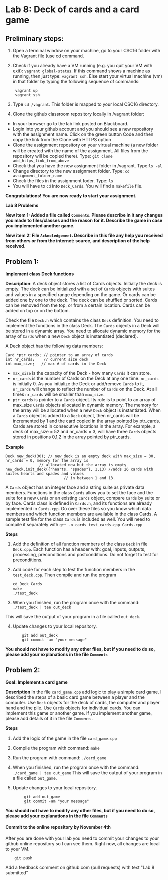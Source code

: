 # Lab 8: Deck of cards and a card game

## Preliminary steps: 

1. Open a terminal window on your machine, go to your CSC16 folder with the Vagrant file (use cd command.
2. Check if you already have a VM running (e.g. you quit your VM with exit): `vagrant global-status`. If this command shows a machine as running, then just type: `vagrant ssh`. Else start your virtual machine (vm) in that folder by typing the following sequence of commands: 

		vagrant up
		vagrant ssh 

2. Type `cd /vagrant`. This folder is mapped to your local CSC16 directory.

3. Clone the github classroom repository locally in /vagrant folder:
	
  - In your browser go to the lab link posted on Blackboard.
  - Login into your github account and you should see a new repository with 
the assignment name. Click on the green button Code and then copy the link from the Clone with HTTPS option
  - Clone the assignment repository on your virtual machine (a new folder will be created with the name of the assignment. All files from the repository will be copied there). Type: `git clone add_https_link_from_above`
  - Check that you have the new assignment folder in /vagrant. Type:`ls -al`
  - Change directory to the new assignment folder. Type: `cd assignment_folder_name`
  - Check the files in the assignment foder. Type: `ls`
  - You will have to `cd` into `Deck_Cards`. You will find a `makefile` file. 

**Congratulations! You are now ready to start your assignment.**


**Lab 8 Problems**

**New item 1: Added a file called `Comments`. Please describe in it any changes you made to files/classes and the reason for it. Describe the game in case you implemented another game.**

**New item 2: File `Acknoledgement`. Describe in this file any help you received from others or from the internet: source, and description of the help received.**

## Problem 1:

**Implement class Deck functions**

**Description**: A deck object stores a list of Cards objects. Initially the deck is empty. The deck can be initialized with a set of `Cards` objects with suites and values in a specified range depending on the game. Or cards can be added one by one to the deck. The deck can be shuffled or sorted. Cards can be removed from the top, or from a certain location. Cards can be added on top or on the bottom. 

Check the file `Deck.h` which contains the class `Deck` definition. You need to implement the functions in the class Deck. The `Cards` objects in a Deck will be stored in a dynamic array. You need to allocate dynamic memory for the array of `Cards` when a new `Deck` object is instantiated (declared).

A Deck object has the following data members: 

	Card *ptr_cards; // pointer to an array of cards
	int nr_cards;    // current size deck
	int max_size;   // max # of cards in the Deck

- `max_size` is the capacity of the Deck - how many `Cards` it can store.
- `nr_cards` is the number of Cards on the Deck at any one time. `nr_cards` is initially 0. As you initialize the Deck or add/remove `Cards` to it, `nr_cards` will 
 change to reflect the number of `Cards` on the Deck. At all times `nr_cards` will be smaller than `max_size`. 
- `ptr_cards` is pointer to a `Cards` object. Its role is to point to an array of max_size `Cards` objects allocated in dynamic memory. The memory for the array will be allocated when a new `Deck` object is instantiated. When a `Cards` object is added to a `Deck` object, then nr_cards will be incremented by 1 and the card copied in the array pointed by ptr_cards. Cards are stored in consecutive locations in the array. For example, a deck of max_size = 52 and nr_cards = 3, will have three `Cards` objects stored in positions 0,1,2 in the array pointed by ptr_cards. 

**Example**

	Deck new_deck(30); // new_deck is an empty deck with max_size = 30, nr_cards = 0, memory for the array is
				   // allocated now but the array is empty
	new_deck.init_deck({"hearts, "spades"}, 1,13) //adds 26 cards with suites hearts and spades and values
						      // in between 1 and 13.
							      
A `Cards` object has an integer face and a string suite as private data members. Functions in the class `Cards` allow you to set the face and the suite for a new `Cards` or an existing `Cards` object, compare `Cards` by suite or by face. Cards class is defined in `Cards.h`, and its functions are already implemented in `Cards.cpp`. Go over these files so you know which data members and which function members are available in the class Cards. A sample test file for the class `Cards` is included as well. You will need to compile it separately with `g++ -o cards test_cards.cpp Cards.cpp` 


**Steps**

 1. Add the definition of all function members of the class `Deck` in file `Deck.cpp`. Each function has a header with: goal, inputs, outputs, processing, preconditions and postconditions. Do not forget to test for preconditions.
 2. Add code for each step to test the function members in the `test_deck.cpp`. Then compile and run the program  
		
		cd Deck_Cards
		make 
		./test_deck

 3. When you finished, run the program once with the command: `./test_deck | tee out_deck`
		
 This will save the output of your program in a file called `out_deck`.  
 
 4. Update changes to your local repository. 
			
			git add out_deck
			git commit -am "your message"

**You should not have to modify any other files, but if you need to do so, please add your explanations in the file `Comments`**

## Problem 2:

**Goal: Implement a card game**

**Description** In the file `card_game.cpp` add logic to play a simple card game. I described the steps of a basic card game between a player and the computer. Use `Deck` objects for the deck of cards, the computer and player hand and the pile. Use `Cards` objects for individual cards. You can implement this game or another game. If you implement another game, please add details of it in the file `Comments`.

**Steps** 

1. Add the logic of the game in the file `card_game.cpp`
4. Compile the program with command: `make`
5. Run the program with command: `./card_game`
6. When you finished, run the program once with the command: `./card_game | tee out_game`
 This will save the output of your program in a file called `out_game`.  
7. Update changes to your local repository. 
			
			git add out_game
			git commit -am "your message"

**You should not have to modify any other files, but if you need to do so, please add your explanations in the file `Comments`**

#### Commit to the online repository by November 4th ###

After you are done with your lab you need to commit your changes to your github online repository so I can see them. Right now, all changes are local to your VM. 
	
		git push

Add a feedback comment on github.com (pull requests) with text "Lab 8 submitted"




